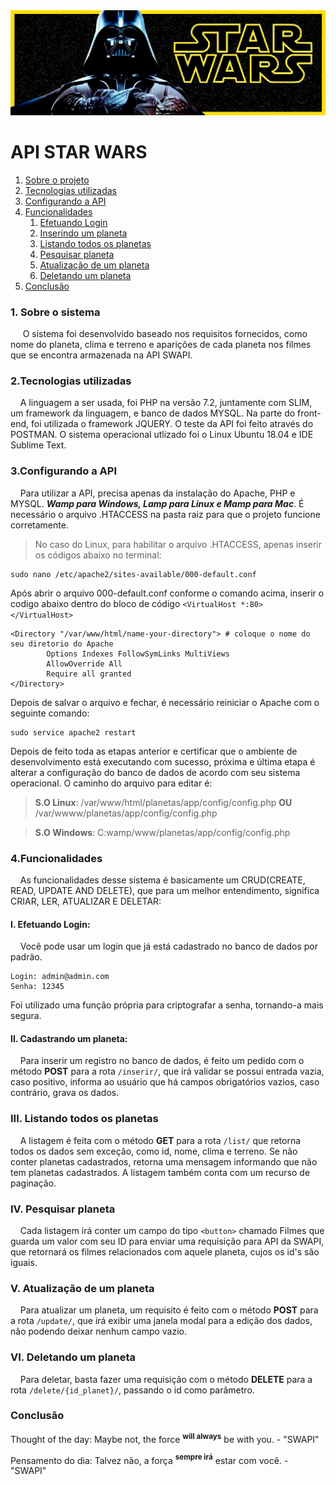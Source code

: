 <div align="center">
  <img src="img/star-wars.jpg"/> 
</div>

# API STAR WARS

<ol>
  <li><a href="#about">Sobre o projeto</a></li>
  <li><a href="#technology">Tecnologias utilizadas</a></li>
  <li><a href="#config">Configurando a API</a></li>
  <li><a href="#Funcionalidades">Funcionalidades</a>
    <ol>
      <li><a href="#Login">Efetuando Login</a></li>
      <li><a href="#insert">Inserindo um planeta</a></li>
      <li><a href="#read">Listando todos os planetas</a></li>
      <li><a href="#readId">Pesquisar planeta</a></li>
      <li><a href="#update">Atualização de um planeta</a></li>
      <li><a href="#delete">Deletando um planeta</a></li>
    </ol>
  </li>
  <li><a href="#conclusao">Conclusão</a>
 
</ol>

### <a name="about">1. Sobre o sistema</a> 

&nbsp;&nbsp;&nbsp;&nbsp; O sistema foi desenvolvido baseado nos requisitos fornecidos, como nome do planeta, clima e terreno e aparições de cada planeta nos filmes que se encontra armazenada na API SWAPI. 

### <a name="technology">2.Tecnologias utilizadas</a> 
&nbsp;&nbsp;&nbsp;&nbsp;A linguagem a ser usada, foi PHP na versão 7.2, juntamente com SLIM, um framework da linguagem, e banco de dados MYSQL. Na parte do front-end, foi utilizada o framework JQUERY.
O teste da API foi feito através do POSTMAN.
O sistema operacional utlizado foi o Linux Ubuntu 18.04 e IDE Sublime Text. 

### <a name="config">3.Configurando a API</a>  
&nbsp;&nbsp;&nbsp;&nbsp;Para utilizar a API, precisa apenas da instalação do Apache, PHP e MYSQL. ***Wamp para Windows, Lamp para Linux e Mamp para Mac***. É necessário o arquivo .HTACCESS na pasta raiz para que o projeto funcione corretamente. 

>No caso do Linux, para habilitar o arquivo .HTACCESS, apenas inserir os códigos abaixo no terminal:

```
sudo nano /etc/apache2/sites-available/000-default.conf
```

Após abrir o arquivo 000-default.conf conforme o comando acima, inserir o codigo abaixo dentro do bloco de código ```<VirtualHost *:80></VirtualHost>```

```
<Directory "/var/www/html/name-your-directory"> # coloque o nome do seu diretorio do Apache
        Options Indexes FollowSymLinks MultiViews
        AllowOverride All
        Require all granted
</Directory>
```

Depois de salvar o arquivo e fechar, é necessário reiniciar o Apache com o seguinte comando: 

```
sudo service apache2 restart
```

Depois de feito toda as etapas anterior e certificar que o ambiente de desenvolvimento está executando com sucesso, próxima e última etapa é alterar a configuração do banco de dados de acordo com seu sistema operacional. O caminho do arquivo para editar é: 

> **S.O Linux**: /var/www/html/planetas/app/config/config.php **OU** /var/wwww/planetas/app/config/config.php

> **S.O Windows**: C:wamp/www/planetas/app/config/config.php

### <a name="Funcionalidades">4.Funcionalidades</a>

&nbsp;&nbsp;&nbsp;&nbsp;As funcionalidades desse sistema é basicamente um CRUD(CREATE, READ, UPDATE AND DELETE), que para um melhor entendimento, significa CRIAR, LER, ATUALIZAR E DELETAR:

#### <a name="Login">I. Efetuando Login:</a>

&nbsp;&nbsp;&nbsp;&nbsp;Você pode usar um login que já está cadastrado no banco de dados por padrão.

```
Login: admin@admin.com
Senha: 12345
```

Foi utilizado uma função própria para criptografar a senha, tornando-a mais segura.

#### <a name="insert">II. Cadastrando um planeta:</a>

&nbsp;&nbsp;&nbsp;&nbsp;Para inserir um registro no banco de dados, é feito um pedido com o método **POST** para a rota ```/inserir/```, que irá validar se possui entrada vazia, caso positivo, informa ao usuário que há campos obrigatórios vazios, caso contrário, grava os dados.

### <a name="read">III. Listando todos os planetas</a>

&nbsp;&nbsp;&nbsp;&nbsp;A listagem é feita com o método **GET** para a rota ```/list/``` que retorna todos os dados sem exceção, como id, nome, clima e terreno. Se não conter planetas cadastrados, retorna uma mensagem informando que não tem planetas cadastrados. 
A listagem também conta com um recurso de paginação.

### <a name="readId">IV. Pesquisar planeta</a>

&nbsp;&nbsp;&nbsp;&nbsp;Cada listagem irá conter um campo do tipo ```<button>``` chamado Filmes que guarda um valor com seu ID para enviar uma requisição para API da SWAPI, que retornará os filmes relacionados com aquele planeta, cujos os id's são iguais.

### <a name="update">V. Atualização de um planeta</a>

&nbsp;&nbsp;&nbsp;&nbsp;Para atualizar um planeta, um requisito é feito com o método **POST** para a rota ```/update/```, que irá exibir uma janela modal para a edição dos dados, não podendo deixar nenhum campo vazio. 

### <a name="delete">VI. Deletando um planeta</a>

&nbsp;&nbsp;&nbsp;&nbsp;Para deletar, basta fazer uma requisição com o método **DELETE** para a rota ```/delete/{id_planet}/```, passando o id como parâmetro. 

### <a name="conclusao">Conclusão</a>

Thought of the day: Maybe not, the force **<sup>will always</sup>** be with you. - "SWAPI"

Pensamento do dia: Talvez não, a força **<sup>sempre irá</sup>** estar com você. - "SWAPI"